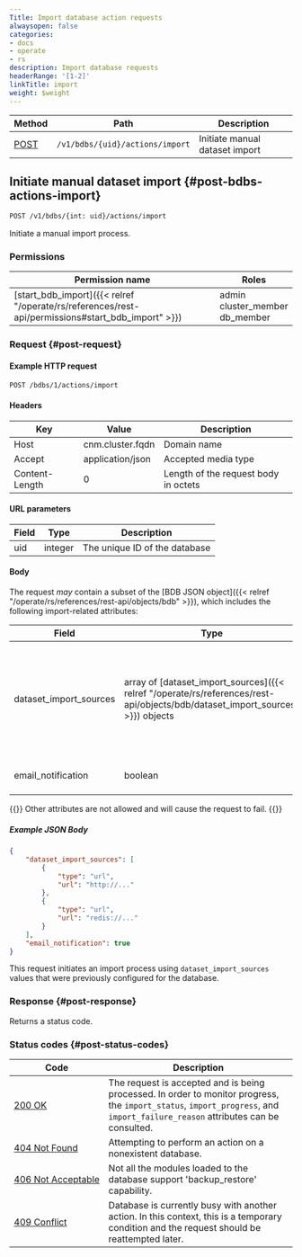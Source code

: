 ```yaml
---
Title: Import database action requests
alwaysopen: false
categories:
- docs
- operate
- rs
description: Import database requests
headerRange: '[1-2]'
linkTitle: import
weight: $weight
---
```


| Method | Path | Description |
|--------|------|-------------|
| [POST](#post-bdbs-actions-import) | `/v1/bdbs/{uid}/actions/import` | Initiate manual dataset import |

## Initiate manual dataset import {#post-bdbs-actions-import}

```sh
POST /v1/bdbs/{int: uid}/actions/import
```

Initiate a manual import process.

### Permissions

| Permission name | Roles |
|-----------------|-------|
| [start_bdb_import]({{< relref "/operate/rs/references/rest-api/permissions#start_bdb_import" >}}) | admin<br />cluster_member<br />db_member |

### Request {#post-request}

#### Example HTTP request

```sh
POST /bdbs/1/actions/import
```

#### Headers

| Key | Value | Description |
|-----|-------|-------------|
| Host | cnm.cluster.fqdn | Domain name |
| Accept | application/json | Accepted media type |
| Content-Length | 0 | Length of the request body in octets |

#### URL parameters

| Field | Type | Description |
|-------|------|-------------|
| uid | integer | The unique ID of the database |

#### Body

The request _may_ contain a subset of the [BDB JSON object]({{< relref "/operate/rs/references/rest-api/objects/bdb" >}}), which includes the following import-related attributes:

| Field | Type | Description |
|-------|------|-------------|
| dataset_import_sources | array of [dataset_import_sources]({{< relref "/operate/rs/references/rest-api/objects/bdb/dataset_import_sources" >}}) objects | Details for the import sources. Call [`GET /jsonschema`]({{< relref "/operate/rs/references/rest-api/requests/jsonschema#get-jsonschema" >}}) on the bdb object and review the `dataset_import_sources` field to retrieve the object's structure.  |
| email_notification | boolean | Enable/disable an email notification on import failure/ completion. (optional) |

{{<note>}}
Other attributes are not allowed and will cause the request to fail.
{{</note>}}

##### Example JSON Body

```json
{
    "dataset_import_sources": [
        {
            "type": "url",
            "url": "http://..."
        },
        {
            "type": "url",
            "url": "redis://..."
        }
    ],
    "email_notification": true
}
```

This request initiates an import process using `dataset_import_sources` values that were previously configured for the database.

### Response {#post-response}

Returns a status code.

### Status codes {#post-status-codes}

| Code | Description |
|------|-------------|
| [200 OK](http://www.w3.org/Protocols/rfc2616/rfc2616-sec10.html#sec10.2.1) | The request is accepted and is being processed. In order to monitor progress, the `import_status`, `import_progress`, and `import_failure_reason` attributes can be consulted. |
| [404 Not Found](http://www.w3.org/Protocols/rfc2616/rfc2616-sec10.html#sec10.4.5) | Attempting to perform an action on a nonexistent database. |
| [406&nbsp;Not&nbsp;Acceptable](http://www.w3.org/Protocols/rfc2616/rfc2616-sec10.html#sec10.4.7) | Not all the modules loaded to the database support 'backup_restore' capability. |
| [409 Conflict](http://www.w3.org/Protocols/rfc2616/rfc2616-sec10.html#sec10.4.10) | Database is currently busy with another action. In this context, this is a temporary condition and the request should be reattempted later. |
